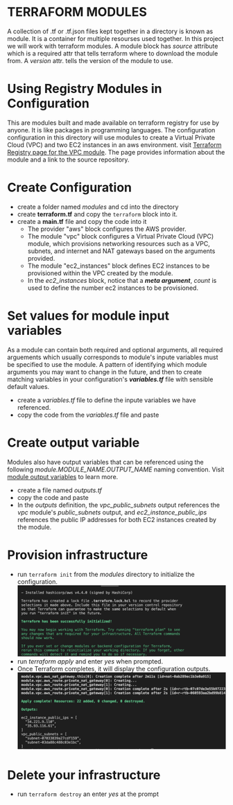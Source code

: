 # TERRAFORM MODULES

A collection of .tf or .tf.json files kept together in a directory is known as module. It is a container for multiple resourses used together. In this project we will work with terraform modules. A module block has *source* attribute which is a required attr that tells terraform where to download the module from. A *version* attr. tells the version of the module to use.

# Using Registry Modules in Configuration
This are modules built and made available on terraform registry for use by anyone. It is like packages in programming languages.
The configuration configuration in this directory will use modules to create a Virtual Private Cloud (VPC) and two EC2 instances in an aws environment.
visit [Terraform Registry page for the VPC module](https://registry.terraform.io/modules/terraform-aws-modules/vpc/aws/3.14.0).
The page provides information about the module and a link to the source repository. 

# Create Configuration
- create a folder named *modules* and cd into the directory
- create **terraform.tf** and copy the `terraform` block into it.
- create a **main.tf** file and copy the code into it
    - The provider "aws" block configures the AWS provider.
    - The module "vpc" block configures a Virtual Private Cloud (VPC) module, which provisions networking resources such as a VPC, subnets, and internet and NAT gateways based on the arguments provided.
    - The module "ec2_instances" block defines EC2 instances to be provisioned within the VPC created by the module.
    - In the *ec2_instances* block, notice that a ***meta argument***, *count* is used to define the number ec2 instances to be provisioned.

# Set values for module input variables
As a module can contain both required and optional arguments, all required arguements which usually corresponds to module's inpute variables must be specified to use the module.
A pattern of identifying which module arguments you may want to change in the future, and then to create matching variables in your configuration's ***variables.tf*** file with sensible default values.
- create a *variables.tf* file to define the inpute variables we have referenced.
- copy the code from the *variables.tf* file and paste

# Create output variable
Modules also have output variables that can be referenced using the following *module.MODULE_NAME.OUTPUT_NAME* naming convention.
Visit [module output variables](https://registry.terraform.io/modules/terraform-aws-modules/vpc/aws/3.14.0?tab=outputs) to learn more.
- create a file named *outputs.tf*
- copy the code and paste
- In the *outputs* definition, the *vpc_public_subnets* output references the *vpc* module's *public_subnets* output, and *ec2_instance_public_ips* references the public IP addresses for both EC2 instances created by the module.

# Provision infrastructure
- run `terraform init` from the *modules* directory to initialize the configuration.
![initialization](../images/initialize.png)
- run *terraform apply* and enter *yes* when prompted.
- Once Terraform completes, it will display the configuration outputs.
![outputs variables](../images/outputs.png)

# Delete your infrastructure
- run `terraform destroy` an enter *yes* at the prompt

